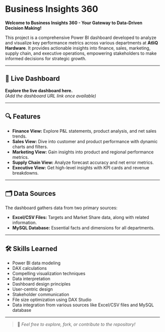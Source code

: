 # Business Insights 360

**Welcome to Business Insights 360 - Your Gateway to Data-Driven Decision Making!**

This project is a comprehensive Power BI dashboard developed to analyze and visualize key performance metrics across various departments at **AtliQ Hardware**. It provides actionable insights into finance, sales, marketing, supply chain, and executive operations, empowering stakeholders to make informed decisions for strategic growth.

---

## 🚀 Live Dashboard
**Explore the live dashboard here.**  
*(Add the dashboard URL link once available)*

---

## 🔍 Features

- **Finance View:** Explore P&L statements, product analysis, and net sales trends.  
- **Sales View:** Dive into customer and product performance with dynamic charts and filters.  
- **Marketing View:** Gain insights into product and regional performance metrics.  
- **Supply Chain View:** Analyze forecast accuracy and net error metrics.  
- **Executive View:** Get high-level insights with KPI cards and revenue breakdowns.  

---

## 🗂️ Data Sources

The dashboard gathers data from two primary sources:

- **Excel/CSV Files:** Targets and Market Share data, along with related information.
- **MySQL Database:** Essential facts and dimensions for all departments.

---

## 🛠️ Skills Learned

- Power BI data modeling  
- DAX calculations  
- Compelling visualization techniques  
- Data interpretation  
- Dashboard design principles  
- User-centric design  
- Stakeholder communication  
- File size optimization using DAX Studio  
- Data integration from various sources like Excel/CSV files and MySQL database  

---

> 📌 *Feel free to explore, fork, or contribute to the repository!*
